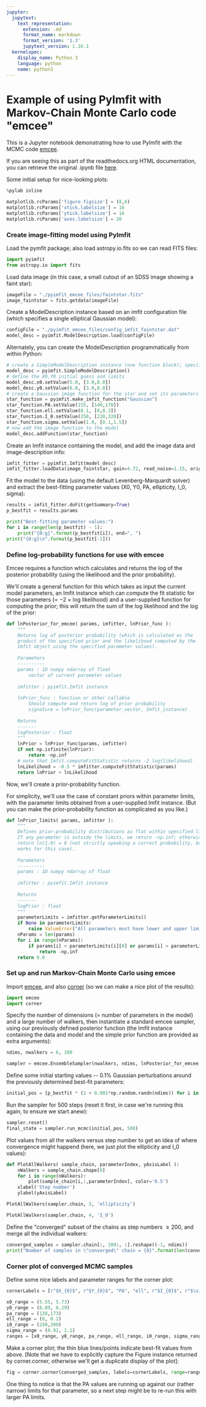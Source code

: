 ```yaml
---
jupyter:
  jupytext:
    text_representation:
      extension: .md
      format_name: markdown
      format_version: '1.3'
      jupytext_version: 1.16.1
  kernelspec:
    display_name: Python 3
    language: python
    name: python3
---
```


# Example of using PyImfit with Markov-Chain Monte Carlo code "emcee"


This is a Jupyter notebook demonstrating how to use PyImfit with the MCMC code [emcee](https://github.com/dfm/emcee).

If you are seeing this as part of the readthedocs.org HTML documentation, you can retrieve the original .ipynb file
[here](https://github.com/perwin/pyimfit/blob/master/docs/pyimfit_emcee.ipynb).


Some initial setup for nice-looking plots:

```python
%pylab inline

matplotlib.rcParams['figure.figsize'] = (8,6)
matplotlib.rcParams['xtick.labelsize'] = 16
matplotlib.rcParams['ytick.labelsize'] = 16
matplotlib.rcParams['axes.labelsize'] = 20
```

### Create image-fitting model using PyImfit


Load the pymfit package; also load astropy.io.fits so we can read FITS files:

```python
import pyimfit
from astropy.io import fits
```

Load data image (in this case, a small cutout of an SDSS image showing a faint star):

```python
imageFile = "./pyimfit_emcee_files/faintstar.fits"
image_faintstar = fits.getdata(imageFile)
```

Create a ModelDescription instance based on an imfit configuration file (which specifies a single elliptical Gaussian model):

```python
configFile = "./pyimfit_emcee_files/config_imfit_faintstar.dat"
model_desc = pyimfit.ModelDescription.load(configFile)
```

Alternately, you can create the ModelDescription programmatically from within Python:

```python
# create a SimpleModelDescription instance (one function block); specify the x0,y0 center for the function block.
model_desc = pyimfit.SimpleModelDescription()
# define the X0,Y0 initial guess and limits
model_desc.x0.setValue(5.0, [3.0,8.0])
model_desc.y0.setValue(6.0, [3.0,8.0])
# create a Gaussian image function for the star and set its parameters' initial guesses and limits
star_function = pyimfit.make_imfit_function("Gaussian")
star_function.PA.setValue(155, [140,170])
star_function.ell.setValue(0.1, [0,0.3])
star_function.I_0.setValue(250, [220,320])
star_function.sigma.setValue(1.0, [0.1,1.5])
# now add the image function to the model
model_desc.addFunction(star_function)
```

Create an Imfit instance containing the model, and add the image data and image-description info:

```python
imfit_fitter = pyimfit.Imfit(model_desc)
imfit_fitter.loadData(image_faintstar, gain=4.72, read_noise=1.15, original_sky=124.94)
```

Fit the model to the data (using the default Levenberg-Marquardt solver) and extract the best-fitting parameter values
(X0, Y0, PA, ellipticity, I_0, sigma):

```python
results = imfit_fitter.doFit(getSummary=True)
p_bestfit = results.params

print("Best-fitting parameter values:")
for i in range(len(p_bestfit) - 1):
    print("{0:g}".format(p_bestfit[i]), end=", ")
print("{0:g}\n".format(p_bestfit[-1]))
```

### Define log-probability functions for use with emcee


Emcee requires a function which calculates and returns the log of the posterior probability (using the likelihood and the prior probability).

We'll create a general function for this which takes as input the current model parameters, an Imfit instance which can compute the fit statistic for those parameters (= $-2 \: \times$ log likelihood) and a user-supplied function for computing the prior; this will return the sum of the log likelihood and the log of the prior:

```python
def lnPosterior_for_emcee( params, imfitter, lnPrior_func ):
    """
    Returns log of posterior probability (which is calculated as the
    product of the specified prior and the likelihood computed by the
    Imfit object using the specified parameter values).
    
    Parameters
    ----------
    params : 1D numpy ndarray of float
        vector of current parameter values
    
    imfitter : pyimfit.Imfit instance
    
    lnPrior_func : function or other callable
        Should compute and return log of prior probability
        signature = lnPrior_func(parameter_vector, Imfit_instance)
    
    Returns
    -------
    logPosterior : float
    """
    lnPrior = lnPrior_func(params, imfitter)
    if not np.isfinite(lnPrior):
        return -np.inf
    # note that Imfit.computeFitStatistic returns -2 log(likelihood)
    lnLikelihood = -0.5 * imfitter.computeFitStatistic(params)
    return lnPrior + lnLikelihood
```

Now, we'll create a prior-probability function.

For simplicity, we'll use the case of constant priors within parameter limits, with the parameter limits obtained from a user-supplied Imfit instance. (But you can make the prior-probability function as complicated as you like.)

```python
def lnPrior_limits( params, imfitter ):
    """
    Defines prior-probability distributions as flat within specified limits.
    If any parameter is outside the limits, we return -np.inf; otherwise, we
    return ln(1.0) = 0 (not strictly speaking a correct probability, but it
    works for this case).
    
    Parameters
    ----------
    params : 1D numpy ndarray of float
    
    imfitter : pyimfit.Imfit instance
    
    Returns
    -------
    logPrior : float
    """
    parameterLimits = imfitter.getParameterLimits()
    if None in parameterLimits:
        raise ValueError("All parameters must have lower and upper limits.")
    nParams = len(params)
    for i in range(nParams):
        if params[i] < parameterLimits[i][0] or params[i] > parameterLimits[i][1]:
            return -np.inf
    return 0.0
```

### Set up and run Markov-Chain Monte Carlo using emcee


Import [emcee](https://emcee.readthedocs.io/en/latest/), and also [corner](https://corner.readthedocs.io/en/latest/) (so we can make a nice plot of the results):

```python
import emcee
import corner
```

Specify the number of dimensions (= number of parameters in the model) and a large number of walkers, then instantiate
a standard emcee sampler, using our previously defined posterior function (the Imfit instance containing the data and model and the simple prior function are provided as extra arguments):

```python
ndims, nwalkers = 6, 100

sampler = emcee.EnsembleSampler(nwalkers, ndims, lnPosterior_for_emcee, args=(imfit_fitter, lnPrior_limits))
```

Define some initial starting values -- 0.1% Gaussian perturbations around the previously determined best-fit parameters:

```python
initial_pos = [p_bestfit * (1 + 0.001*np.random.randn(ndims)) for i in range(nwalkers)]
```

Run the sampler for 500 steps (reset it first, in case we're running this again, to ensure we start anew):

```python
sampler.reset()
final_state = sampler.run_mcmc(initial_pos, 500)
```

Plot values from all the walkers versus step number to get an idea of where convergence might happend
(here, we just plot the ellipticity and I_0 values):

```python
def PlotAllWalkers( sample_chain, parameterIndex, yAxisLabel ):
    nWalkers = sample_chain.shape[0]
    for i in range(nWalkers):
        plot(sample_chain[i,:,parameterIndex], color='0.5')
    xlabel('Step number')
    ylabel(yAxisLabel)

PlotAllWalkers(sampler.chain, 3, 'ellipticity')
```

```python
PlotAllWalkers(sampler.chain, 4, 'I_0')
```

Define the "converged" subset of the chains as step numbers $\ge 200$, and merge all the individual walkers:

```python
converged_samples = sampler.chain[:, 200:, :].reshape((-1, ndims))
print("Number of samples in \"converged\" chain = {0}".format(len(converged_samples)))
```

### Corner plot of converged MCMC samples


Define some nice labels and parameter ranges for the corner plot:

```python
cornerLabels = [r"$X_{0}$", r"$Y_{0}$", "PA", "ell", r"$I_{0}$", r"$\sigma$"] 

x0_range = (5.55, 5.73)
y0_range = (6.09, 6.29)
pa_range = (138,173)
ell_range = (0, 0.2)
i0_range = (240,300)
sigma_range = (0.92, 1.1)
ranges = [x0_range, y0_range, pa_range, ell_range, i0_range, sigma_range]
```

Make a corner plot; the thin blue lines/points indicate best-fit values from above. [Note that we have to explicitly capture the Figure instance returned by corner.corner, otherwise we'll get a duplicate display of the plot]:

```python
fig = corner.corner(converged_samples, labels=cornerLabels, range=ranges, truths=p_bestfit)
```

One thing to notice is that the PA values are running up against our (rather narrow) limits for that parameter, so a next step might be to re-run this with larger PA limits.
